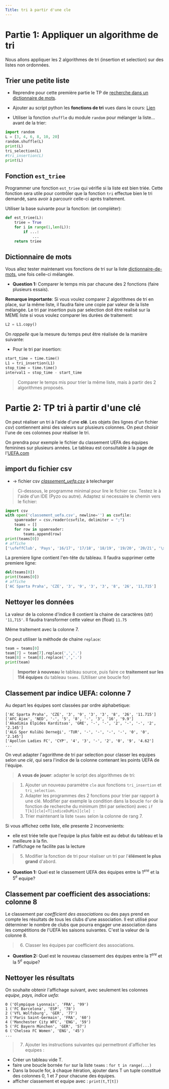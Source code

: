 ```yaml
---
Title: tri à partir d'une cle
---
```


# Partie 1: Appliquer un algorithme de tri
Nous allons appliquer les 2 algorithmes de tri (insertion et selection) sur des listes non ordonnées.

## Trier une petite liste
* Reprendre pour cette première partie le TP de [recherche dans un dictionnaire de mots](/docs/NSI/algorithmes/page14_bis/).
* Ajouter au script python les **fonctions de tri** vues dans le cours: [Lien](/docs/NSI/algorithmes/page8/)

* Utiliser la fonction `shuffle` du module `random` pour mélanger la liste... avant de la trier:

```python
import random
L = [3, 4, 6, 8, 10, 20]
random.shuffle(L)
print(L)
tri_selection(L)
#tri_insertion(L)
print(L)
```

## Fonction `est_triee`
Programmer une fonction `est_triee` qui vérifie si la liste est bien triée. Cette fonction sera utile pour contrôler que la fonction  `tri` effectue bien le tri demandé, sans avoir à parcourir celle-ci après traitement.

Utiliser la base suivante pour la fonction: (et compléter):

```python
def est_triee(L):
	triee = True
	for i in range(1,len(L)):
		if ...:
			...
	return triee
```

## Dictionnaire de mots
Vous allez tester maintenant vos fonctions de tri sur la liste [dictionnaire-de-mots](/docs/NSI/algorithmes/page14_bis/), une fois celle-ci mélangée.

* **Question 1:** Comparer le temps mis par chacune des 2 fonctions (faire plusieurs essais).

**Remarque importante**: Si vous voulez comparer 2 algorithmes de tri en place, sur la même liste, il faudra faire une copie par valeur de la liste mélangée. Le tri par insertion puis par selection doit être realisé sur la MEME liste si vous voulez comparer les durées de traitement:

```python
L2 = L1.copy()
```

On *rappelle* que la mesure du temps peut être réalisée de la manière suivante:

* Pour le tri par insertion:

```python
start_time = time.time()
L1 = tri_insertion(L1)
stop_time = time.time()
interval1 = stop_time - start_time
```


> Comparer le temps mis pour trier la même liste, mais à partir des 2 algorithmes proposés.

# Partie 2: TP tri à partir d'une clé
On peut réaliser un tri à l'aide d'une **clé**. Les objets (les lignes d'un fichier *csv*) contiennent ainsi des valeurs sur plusieurs colonnes. On peut choisir l'une de ces colonnes pour réaliser le tri.

On prendra pour exemple le fichier du classement UEFA des équipes feminines sur plusieurs années. Le tableau est consultable à la page de l'[UEFA.com](https://fr.uefa.com/nationalassociations/uefarankings/womensclub/#/yr/2022)

## import du fichier csv
* -> fichier csv *[classement_uefa.csv](/pdf/NSI/classement_uefa.csv)* à telecharger

> Ci-dessous, le programme minimal pour lire le fichier csv. Testez le à l'aide d'un IDE (Pyzo ou autre). Adaptez si necessaire le chemin vers le fichier:

```python
import csv
with open('classement_uefa.csv', newline='') as csvfile:
    spamreader = csv.reader(csvfile, delimiter = ";")
    teams = []
    for row in spamreader:
        teams.append(row)
print(teams[0])
# affiche
['\ufeffClub', 'Pays', '16/17', '17/18', '18/19', '19/20', '20/21', '\xa0pts\xa0', '\xa0Ass\xa0']
```

La premiere ligne contient l'en-tête du tableau. Il faudra supprimer cette premiere ligne:

```python
del(teams[0])
print(teams[0])
# affiche
['AC Sparta Praha', 'CZE', '3', '9', '3', '3', '8', '26', '11,715']
```

## Nettoyer les données
La valeur de la colonne d'indice 8 contient la chaine de caractères (str) `'11,715'`. Il faudra transformer cette valeur en (float) `11.75`

Même traitement avec la colonne 7.

On peut utiliser la méthode de chaine `replace`:

```python
team = teams[0]
team[7] = team[7].replace(',','.')
team[8] = team[8].replace(',','.')
print(team)
```

> **Importer à nouveau** le tableau source, puis faire ce **traitement sur les 114 équipes** du tableau `teams`. (Utiliser une boucle for)


<!--
Une autre option possible: joindre les 2 sous-listes avec un point '.', puis séparer les éléments de la chaine de caractères au niveau des ';':

> Tester également cette 2e option:

```python
import csv
with open('datas/classement_uefa.csv', newline='') as csvfile:
    spamreader = csv.reader(csvfile)
    teams = []
    for row in spamreader:
        s = ".".join(row) 
        # instruction necessaire pour le format de la derniere valeur decimale
        # .join(row) créé une chaine de caractères à partir de la liste
        s = s.split(";")
        # on recréé une liste
        teams.append(s)

del(teams[0])
print(teams[0])

>>> ['AC Sparta Praha', 'CZE', '3', '9', '3', '3', '8', '26', '11.715']
```
-->

## Classement par indice UEFA: colonne 7

Au depart les équipes sont classées par ordre alphabetique:

```
['AC Sparta Praha', 'CZE', '3', '9', '3', '3', '8', '26', '11.715']
['AFC Ajax', 'NED', '-', '5', '8', '-', '3', '16', '9.9']
['Akadimia Elpides Karditsas', 'GRE', '-', '-', '2', '-', '-', '2', '2.145']
['ALG Spor Kulübü Derneği', 'TUR', '-', '-', '-', '-', '0', '0', '2.145']
['Apollon Ladies FC', 'CYP', '4', '3', '-', '2', '0', '9', '4.62']
...
```



On veut adapter l'agorithme de tri par selection pour classer les equipes selon une *clé*, qui sera l'indice de la colonne contenant les points UEFA de l'équipe.

> **A vous de jouer**: adapter le script des algorithmes de tri:

> 1. Ajouter un nouveau paramètre `cle` aux fonctions `tri_insertion` et `tri_selection`.
> 2. Adapter les programmes des 2 fonctions pour trier par rapport à une clé. Modifier par exemple la condition dans la boucle `for` de la fonction de recherche du minimum (ttri par selection) avec `if T[k][cle]<T[indiceDuMin][cle] :`
> 3. Trier maintenant la liste `teams` selon la colonne de rang 7. 

Si vous affichez cette liste, elle presente 2 inconvenients:

  * elle est triée telle que l'equipe la plus faible est au debut du tableau et la meilleure à la fin.
  * l'affichage ne facilite pas la lecture

> 5. Modifier la fonction de tri pour réaliser un tri par l'**élément le plus grand** d'abord.

* **Question 1:** Quel est le classement UEFA des équipes entre la $1^{ere}$ et la $5^e$ equipe? 

## Classement par coefficient des associations: colonne 8
Le classement par *coefficient des associations* ou des pays prend en compte les résultats de tous les clubs d'une association. Il est utilisé pour déterminer le nombre de clubs que pourra engager une association dans les compétitions de l'UEFA les saisons suivantes. C'est la valeur de la colonne 8.

> 6. Classer les équipes par coefficient des associations.

* **Question 2:** Quel est le nouveau classement des équipes entre la $1^{ere}$ et la $5^e$ equipe? 

## Nettoyer les résultats
On souhaite obtenir l'affichage suivant, avec seulement les colonnes *equipe, pays, indice uefa*:


```
0 ('Olympique Lyonnais', 'FRA', '99')
1 ('FC Barcelona', 'ESP', '78')
2 ('VfL Wolfsburg', 'GER', '77')
3 ('Paris Saint-Germain', 'FRA', '60')
4 ('Manchester City WFC', 'ENG', '59')
5 ('FC Bayern München', 'GER', '57')
6 ('Chelsea FC Women', 'ENG', '45')
...
```

> 7. Ajouter les instructions suivantes qui permettront d'afficher les equipes : 
  * Créer un tableau vide T.
  * faire une boucle bornée `for` sur la liste `teams` : `for t in range(...)`
  * Dans la boucle for, à chaque itération, ajouter dans T un tuple constitué des colonnes 0, 1 et 7 pour chacune des équipes.
  * afficher classement et equipe avec :  `print(t,T[t])` 



 


